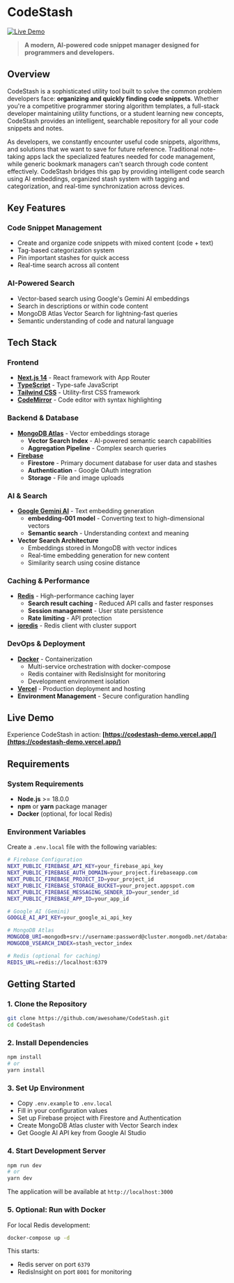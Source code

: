 # CodeStash

[![Live Demo](https://img.shields.io/badge/Live%20Demo-Visit-blue)](https://codestash-demo.vercel.app/)

> **A modern, AI-powered code snippet manager designed for programmers and developers.**

## Overview

CodeStash is a sophisticated utility tool built to solve the common problem developers face: **organizing and quickly finding code snippets**. Whether you're a competitive programmer storing algorithm templates, a full-stack developer maintaining utility functions, or a student learning new concepts, CodeStash provides an intelligent, searchable repository for all your code snippets and notes.

As developers, we constantly encounter useful code snippets, algorithms, and solutions that we want to save for future reference. Traditional note-taking apps lack the specialized features needed for code management, while generic bookmark managers can't search through code content effectively. CodeStash bridges this gap by providing intelligent code search using AI embeddings, organized stash system with tagging and categorization, and real-time synchronization across devices.

## Key Features

### Code Snippet Management
- Create and organize code snippets with mixed content (code + text)
- Tag-based categorization system
- Pin important stashes for quick access
- Real-time search across all content

### AI-Powered Search
- Vector-based search using Google's Gemini AI embeddings
- Search in descriptions or within code content
- MongoDB Atlas Vector Search for lightning-fast queries
- Semantic understanding of code and natural language

## Tech Stack

### Frontend
- **[Next.js 14](https://nextjs.org/)** - React framework with App Router
- **[TypeScript](https://www.typescriptlang.org/)** - Type-safe JavaScript
- **[Tailwind CSS](https://tailwindcss.com/)** - Utility-first CSS framework
- **[CodeMirror](https://codemirror.net/)** - Code editor with syntax highlighting

### Backend & Database
- **[MongoDB Atlas](https://www.mongodb.com/atlas)** - Vector embeddings storage
  - **Vector Search Index** - AI-powered semantic search capabilities
  - **Aggregation Pipeline** - Complex search queries
- **[Firebase](https://firebase.google.com/)**
  - **Firestore** - Primary document database for user data and stashes
  - **Authentication** - Google OAuth integration
  - **Storage** - File and image uploads

### AI & Search
- **[Google Gemini AI](https://ai.google.dev/)** - Text embedding generation
  - **embedding-001 model** - Converting text to high-dimensional vectors
  - **Semantic search** - Understanding context and meaning
- **Vector Search Architecture**
  - Embeddings stored in MongoDB with vector indices
  - Real-time embedding generation for new content
  - Similarity search using cosine distance

### Caching & Performance
- **[Redis](https://redis.io/)** - High-performance caching layer
  - **Search result caching** - Reduced API calls and faster responses
  - **Session management** - User state persistence
  - **Rate limiting** - API protection
- **[ioredis](https://github.com/luin/ioredis)** - Redis client with cluster support

### DevOps & Deployment
- **[Docker](https://www.docker.com/)** - Containerization
  - Multi-service orchestration with docker-compose
  - Redis container with RedisInsight for monitoring
  - Development environment isolation
- **[Vercel](https://vercel.com/)** - Production deployment and hosting
- **Environment Management** - Secure configuration handling

## Live Demo

Experience CodeStash in action: **[https://codestash-demo.vercel.app/](https://codestash-demo.vercel.app/)**

## Requirements

### System Requirements
- **Node.js** >= 18.0.0
- **npm** or **yarn** package manager
- **Docker** (optional, for local Redis)

### Environment Variables
Create a `.env.local` file with the following variables:

```bash
# Firebase Configuration
NEXT_PUBLIC_FIREBASE_API_KEY=your_firebase_api_key
NEXT_PUBLIC_FIREBASE_AUTH_DOMAIN=your_project.firebaseapp.com
NEXT_PUBLIC_FIREBASE_PROJECT_ID=your_project_id
NEXT_PUBLIC_FIREBASE_STORAGE_BUCKET=your_project.appspot.com
NEXT_PUBLIC_FIREBASE_MESSAGING_SENDER_ID=your_sender_id
NEXT_PUBLIC_FIREBASE_APP_ID=your_app_id

# Google AI (Gemini)
GOOGLE_AI_API_KEY=your_google_ai_api_key

# MongoDB Atlas
MONGODB_URI=mongodb+srv://username:password@cluster.mongodb.net/database
MONGODB_VSEARCH_INDEX=stash_vector_index

# Redis (optional for caching)
REDIS_URL=redis://localhost:6379
```

## Getting Started

### 1. Clone the Repository
```bash
git clone https://github.com/awesohame/CodeStash.git
cd CodeStash
```

### 2. Install Dependencies
```bash
npm install
# or
yarn install
```

### 3. Set Up Environment
- Copy `.env.example` to `.env.local`
- Fill in your configuration values
- Set up Firebase project with Firestore and Authentication
- Create MongoDB Atlas cluster with Vector Search index
- Get Google AI API key from Google AI Studio

### 4. Start Development Server
```bash
npm run dev
# or
yarn dev
```

The application will be available at `http://localhost:3000`

### 5. Optional: Run with Docker
For local Redis development:
```bash
docker-compose up -d
```

This starts:
- Redis server on port `6379`
- RedisInsight on port `8001` for monitoring
